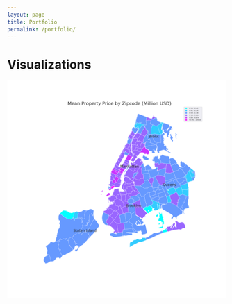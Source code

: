 ```yaml
---
layout: page
title: Portfolio
permalink: /portfolio/
---
```


# Visualizations
![image](/assets/img/NYC.png)